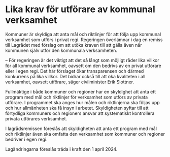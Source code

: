 # Lika krav för utförare av kommunal verksamhet

Kommuner är skyldiga att anta mål och riktlinjer för att följa upp kommunal verksamhet som utförs i privat regi. Regeringen överlämnar i dag en remiss till Lagrådet med förslag om att utöka kraven till att gälla även när kommunen själv utför den kommunala verksamheten.

– För regeringen är det viktigt att det så långt som möjligt råder lika villkor för all kommunal verksamhet, oavsett om den bedrivs av en privat utförare eller i egen regi. Det här förslaget ökar transparensen och därmed konkurrens på lika villkor. Det bidrar också till att öka kvaliteten i all verksamhet, oavsett utförare, säger civilminister Erik Slottner.

Fullmäktige i både kommuner och regioner har en skyldighet att anta ett program med mål och riktlinjer för verksamhet som utförs av privata utförare. I programmet ska anges hur målen och riktlinjerna ska följas upp och hur allmänheten ska få insyn i arbetet. Skyldigheten syftar till att förtydliga kommuners och regioners ansvar att systematiskt kontrollera privata utförares verksamhet.

I lagrådsremissen föreslås att skyldigheten att anta ett program med mål och riktlinjer även ska omfatta den verksamhet som kommuner och regioner bedriver i egen regi.

Lagändringarna föreslås träda i kraft den 1 april 2024.
